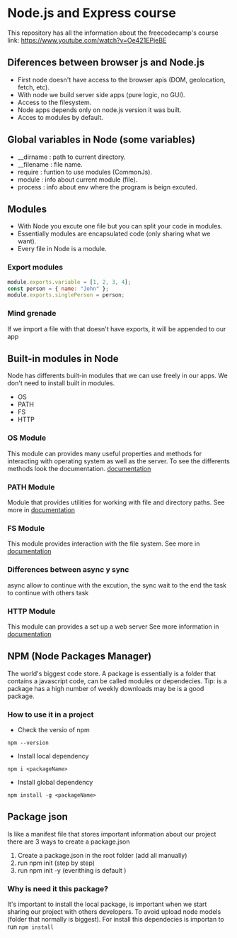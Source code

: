 # Node.js and Express course

This repository has all the information about the freecodecamp's course
link: https://www.youtube.com/watch?v=Oe421EPjeBE

## Diferences between browser js and Node.js

- First node doesn't have access to the browser apis (DOM, geolocation, fetch, etc).
- With node we build server side apps (pure logic, no GUI).
- Access to the filesystem.
- Node apps depends only on node.js version it was built.
- Acces to modules by default.

## Global variables in Node (some variables)

- \_\_dirname : path to current directory.
- \_\_filename : file name.
- require : funtion to use modules (CommonJs).
- module : info about current module (file).
- process : info about env where the program is beign excuted.

## Modules

- With Node you excute one file but you can split your code in modules.
- Essentially modules are encapsulated code (only sharing what we want).
- Every file in Node is a module.

### Export modules

```javascript
module.exports.variable = [1, 2, 3, 4];
const person = { name: "John" };
module.exports.singlePerson = person;
```

### Mind grenade

If we import a file with that doesn't have exports, it will be appended to our app

## Built-in modules in Node

Node has differents built-in modules that we can use freely in our apps.
We don't need to install built in modules.

- OS
- PATH
- FS
- HTTP

### OS Module

This module can provides many useful properties and methods for interacting with
operating system as well as the server. To see the differents methods look the documentation.
[documentation](https://nodejs.org/api/os.html)

### PATH Module

Module that provides utilities for working with file and directory paths.
See more in [documentation](https://nodejs.org/api/path.html)

### FS Module

This module provides interaction with the file system. See more in [documentation](https://nodejs.org/api/fs.html)

### Differences between async y sync

async allow to continue with the excution, the sync wait to the end the task to continue with others task

### HTTP Module

This module can provides a set up a web server
See more information in [documentation](https://nodejs.org/api/http.html)

## NPM (Node Packages Manager)

The world's biggest code store. A package is essentially is a folder that contains a javascript code, can be called
modules or dependecies. Tip: is a package has a high number of weekly downloads may be is a good package.

### How to use it in a project

- Check the versio of npm

```
npm --version
```

- Install local dependency

```
npm i <packageName>
```

- Install global dependency

```
npm install -g <packageName>
```

## Package json

Is like a manifest file that stores important information about our project
there are 3 ways to create a package.json

1. Create a package.json in the root folder (add all manually)
2. run npm init (step by step)
3. run npm init -y (everithing is default )

### Why is need it this package?

It's important to install the local package, is important when we start sharing our project with
others developers. To avoid upload node models (folder that normally is biggest). For install this
dependecies is importan to run `npm install`
